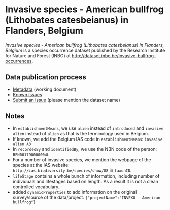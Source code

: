 # Invasive species - American bullfrog (Lithobates catesbeianus) in Flanders, Belgium

*Invasive species - American bullfrog (Lithobates catesbeianus) in Flanders, Belgium* is a species occurrence dataset published by the Research Institute for Nature and Forest (INBO) at <http://dataset.inbo.be/invasive-bullfrog-occurrences>.

## Data publication process

* [Metadata](https://docs.google.com/a/inbo.be/document/d/1BkEDwmk3yiF0MWCxSnQva4oNAoYy9-E75VwPuuHzFRU/edit?usp=sharing) (working document)
* [Known issues](https://github.com/LifeWatchINBO/data-publication/labels/invasive-bullfrog-occurrences)
* [Submit an issue](https://github.com/LifeWatchINBO/data-publication/issues/new) (please mention the dataset name)

## Notes

* In `establishmentMeans`, we use `alien` instead of `introduced` and `invasive alien` instead of `alien` as that is the terminology used in Belgium.
* If known, we add the Belgium IAS code in `establishmentMeans`: `invasive alien A3`
* In `recordedBy` and `identifiedBy`, we use the NBN code of the person: `BFN001790000004L`
* For a number of invasive species, we mention the webpage of the species at the IAS website: `http://ias.biodiversity.be/species/show/88` in `taxonID`.
* `lifeStage` contains a whole bunch of information, including number of individuals and lifestages based on length. As a result it is not a clean controlled vocabulary.
* added `dynamicProperties` to add information on the original survey/source of the data/project. `{"projectName":"INVEXO - American bullfrog"}`
